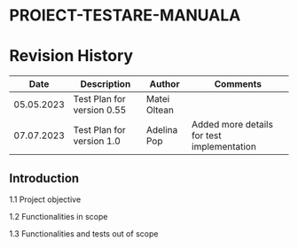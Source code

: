 # PROIECT-TESTARE-MANUALA

# Revision History

|Date|Description|Author|Comments|
|---|---|---|---|
|05.05.2023|Test Plan for version 0.55|Matei Oltean||
|07.07.2023|Test Plan for version 1.0|Adelina Pop|Added more details for test implementation|

## Introduction

1.1 Project objective

1.2 Functionalities in scope

1.3 Functionalities and tests out of scope
